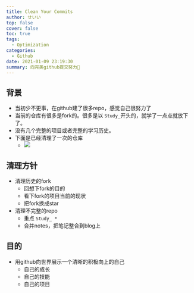 ```yaml
---
title: Clean Your Commits
author: せいい
top: false
cover: false
toc: true
tags:
  - Optimization
categories:
  - Github
date: 2021-01-09 23:19:30
summary: 向完美github提交努力💪
---
```


## 背景
* 当初少不更事，在github建了很多repo，感觉自己很努力了
* 当前的仓库有很多是fork的。很多是以 `Study_`开头的，就学了一点点就放下了。
* 没有几个完整的项目或者完整的学习历史。
* 下面是已经清理了一次的仓库
    * ![](cym_01.png)

## 清理方针
* 清理历史的fork
    * 回想下fork的目的
    * 看下fork的项目当前的现状
    * 把fork换成star
* 清理不完整的repo
    * 重点 `Study_ *`
    * 合并notes，把笔记整合到blog上

## 目的
* 用github向世界展示一个清晰的积极向上的自己
    * 自己的成长
    * 自己的技能
    * 自己的项目

